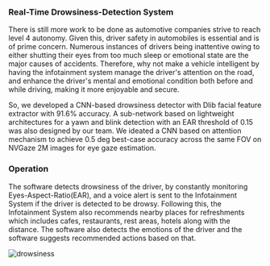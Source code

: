 ### Real-Time Drowsiness-Detection System

There is still more work to be done as automotive companies strive to reach level 4 autonomy. Given this, driver safety in automobiles is essential and is of prime concern. Numerous instances of drivers being inattentive owing to either shutting their eyes from too much sleep or emotional state are the major causes of accidents. Therefore, why not make a vehicle intelligent by having the infotainment system manage the driver's attention on the road, and enhance the driver's mental and emotional condition both before and while driving, making it more enjoyable and secure.

So, we developed a CNN-based drowsiness detector with Dlib facial feature extractor with 91.6% accuracy. A sub-network based on lightweight architectures for a yawn and blink detection with an EAR threshold of 0.15 was also designed by our team. We ideated a CNN based on attention mechanism to achieve 0.5 deg best-case accuracy across the same FOV on NVGaze 2M images for eye gaze estimation.

### Operation
The software detects drowsiness of the driver, by constantly monitoring Eyes-Aspect-Ratio(EAR), and a voice alert is sent to the Infotainment System if the driver is detected to be drowsy. Following this, the Infotainment System also recommends nearby places for refreshments which includes cafes, restaurants, rest areas, hotels along with the distance. The software also detects the emotions of the driver and the software suggests recommended actions based on that.


![drowsiness](https://user-images.githubusercontent.com/56112545/189865699-056990e7-ddd5-4d74-868c-f0278878e419.png)

